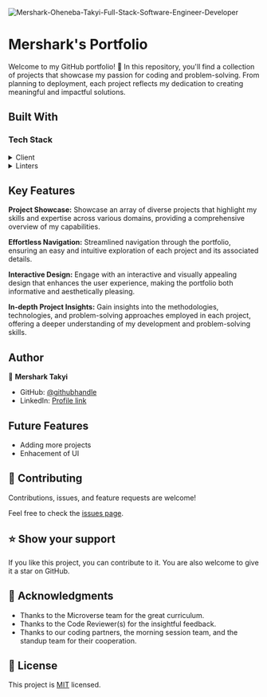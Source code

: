 <!-- PROJECT DESCRIPTION -->
![Mershark-Oheneba-Takyi-Full-Stack-Software-Engineer-Developer](https://github.com/mershark/Portfolio/assets/113654948/acd514b8-aad5-443e-9e65-1e5a8a7103da)

# Mershark's Portfolio<a name="about-project"></a>

Welcome to my GitHub portfolio! 👋 In this repository, you'll find a collection of projects that showcase my passion for coding and problem-solving. From planning to deployment, each project reflects my dedication to creating meaningful and impactful solutions.

## Built With <a name="built-with"></a>

### Tech Stack <a name="tech-stack"></a>

<details>
  <summary>Client</summary>
  <ul>
    <li><a href="https://developer.mozilla.org/en-US/docs/Web/HTML">HTML</a></li>
    <li><a href="https://developer.mozilla.org/en-US/docs/Web/CSS">Css</a></li>
    <li><a href="https://developer.mozilla.org/en-US/docs/Web/JavaScript">JavaScript</a></li>
  </ul>
</details>

<details>
  <summary>Linters</summary>
  <ul>
    <li><a href="https://eslint.org/">ESLint</a></li>
    <li><a href="https://stylelint.io/">Stylelint</a></li>
  </ul>
</details>

<!-- Features -->

## Key Features <a name="key-features"></a>

**Project Showcase:** Showcase an array of diverse projects that highlight my skills and expertise across various domains, providing a comprehensive overview of my capabilities.

**Effortless Navigation:** Streamlined navigation through the portfolio, ensuring an easy and intuitive exploration of each project and its associated details.

**Interactive Design:** Engage with an interactive and visually appealing design that enhances the user experience, making the portfolio both informative and aesthetically pleasing.

**In-depth Project Insights:** Gain insights into the methodologies, technologies, and problem-solving approaches employed in each project, offering a deeper understanding of my development and problem-solving skills.

<!-- AUTHORS -->

## Author <a name="authors"></a>

👤 **Mershark Takyi**

- GitHub: [@githubhandle](https://github.com/mershark)
- LinkedIn: [Profile link](https://www.linkedin.com/in/mershark/)

<!-- FUTURE FEATURES -->

## Future Features <a name="future-features"></a>

- Adding more projects
- Enhacement of UI

<!-- CONTRIBUTING -->

## 🤝 Contributing <a name="contributing"></a>

Contributions, issues, and feature requests are welcome!

Feel free to check the [issues page](https://github.com/mershark/Portfolio/issues).

<!-- SUPPORT -->

## ⭐️ Show your support <a name="support"></a>

If you like this project, you can contribute to it. You are also welcome to give it a star on GitHub.

<!-- ACKNOWLEDGEMENTS -->

## 🙏 Acknowledgments <a name="acknowledgements"></a>
- Thanks to the Microverse team for the great curriculum.
- Thanks to the Code Reviewer(s) for the insightful feedback.
- Thanks to our coding partners, the morning session team, and the standup team for their cooperation.

<!-- LICENSE -->

## 📝 License <a name="license"></a>

This project is [MIT](./LICENSE) licensed.
